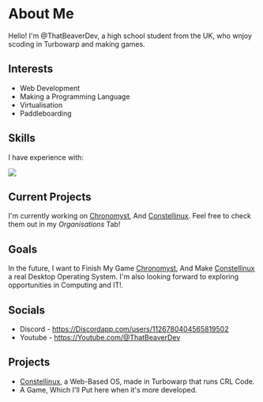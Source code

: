 # About Me

Hello! I'm @ThatBeaverDev, a high school student from the UK, who wnjoy scoding in Turbowarp and making games.

## Interests

- Web Development
- Making a Programming Language
- Virtualisation
- Paddleboarding

## Skills

I have experience with:

  <a href="https://skillicons.dev">
    <img src="https://skillicons.dev/icons?i=windows,apple,docker,js,html,css,vscode,git" />
  </a>

## Current Projects

I'm currently working on <a href="https://github.com/Chronomyst-Game">Chronomyst</a>, And <a href="https://github.com/ThatBeaverDev/Constellinux">Constellinux</a>. Feel free to check them out in my *Organisations* Tab!

## Goals

In the future, I want to Finish My Game <a href="https://github.com/Chronomyst-Game">Chronomyst</a>, And Make <a href="https://github.com/ThatBeaverDev/Constellinux">Constellinux</a> a real Desktop Operating System. I'm also looking forward to exploring opportunities in Computing and IT!.

## Socials

- Discord - https://Discordapp.com/users/1126780404565819502
- Youtube - https://Youtube.com/@ThatBeaverDev

## Projects

- [Constellinux](https://github.com/ThatBeaverDev/Constellinux), a Web-Based OS, made in Turbowarp that runs CRL Code.
- A Game, Which I'll Put here when it's more developed.
